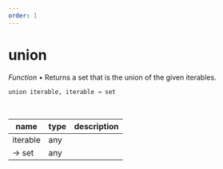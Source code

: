 ```yaml
---
order: 1
---
```

# union

_Function_ &bull; Returns a set that is the union of the given iterables.

<pre><code>union iterable, iterable &rarr; set</code></pre>
<br>

| name | type | description |
|------|------|-------------|
|iterable|any||
|&rarr; set|any||



